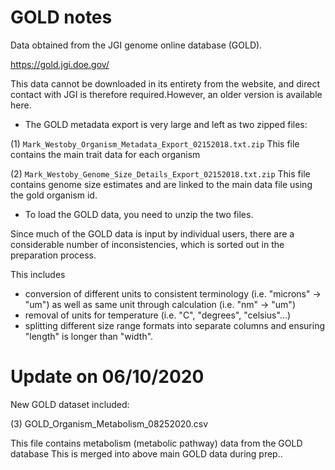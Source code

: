 # GOLD notes

Data obtained from the JGI genome online database (GOLD). 

https://gold.jgi.doe.gov/

This data cannot be downloaded in its entirety from the website, and direct contact with JGI is therefore required.However, an older version is available here.

- The GOLD metadata export is very large and left as two zipped files:

(1) `Mark_Westoby_Organism_Metadata_Export_02152018.txt.zip`
This file contains the main trait data for each organism

(2) `Mark_Westoby_Genome_Size_Details_Export_02152018.txt.zip`
This file contains genome size estimates and are linked to the main data file using the gold organism id.

- To load the GOLD data, you need to unzip the two files. 

Since much of the GOLD data is input by individual users, there are a considerable number of inconsistencies, which is sorted out in the preparation process. 

This includes 

- conversion of different units to consistent terminology (i.e. "microns" -> "um") as well as same unit through calculation (i.e. "nm" -> "um")
- removal of units for temperature (i.e. "C", "degrees", "celsius"...)
- splitting different size range formats into separate columns and ensuring "length" is longer than "width".

# Update on 06/10/2020
New GOLD dataset included:

(3) GOLD_Organism_Metabolism_08252020.csv

This file contains metabolism (metabolic pathway) data from the GOLD database
This is merged into above main GOLD data during prep..

